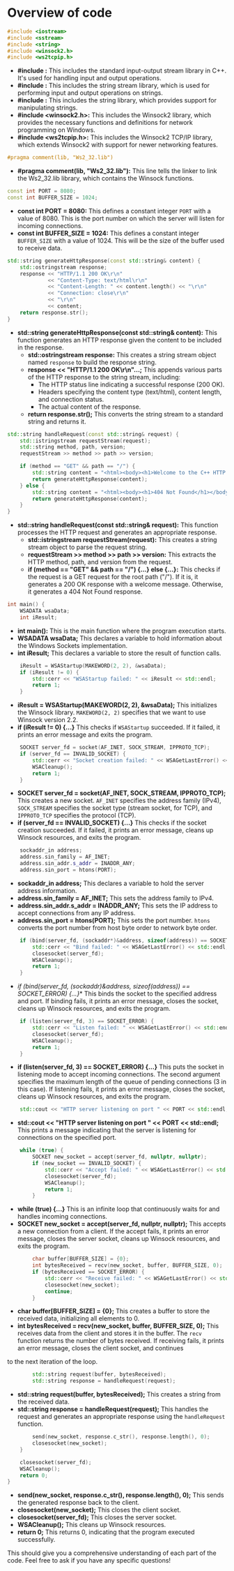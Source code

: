 # Overview of code

```cpp
#include <iostream>
#include <sstream>
#include <string>
#include <winsock2.h>
#include <ws2tcpip.h>
```
- **#include <iostream>:** This includes the standard input-output stream library in C++. It's used for handling input and output operations.
- **#include <sstream>:** This includes the string stream library, which is used for performing input and output operations on strings.
- **#include <string>:** This includes the string library, which provides support for manipulating strings.
- **#include <winsock2.h>:** This includes the Winsock2 library, which provides the necessary functions and definitions for network programming on Windows.
- **#include <ws2tcpip.h>:** This includes the Winsock2 TCP/IP library, which extends Winsock2 with support for newer networking features.

```cpp
#pragma comment(lib, "Ws2_32.lib")
```
- **#pragma comment(lib, "Ws2_32.lib"):** This line tells the linker to link the Ws2_32.lib library, which contains the Winsock functions.

```cpp
const int PORT = 8080;
const int BUFFER_SIZE = 1024;
```
- **const int PORT = 8080:** This defines a constant integer `PORT` with a value of 8080. This is the port number on which the server will listen for incoming connections.
- **const int BUFFER_SIZE = 1024:** This defines a constant integer `BUFFER_SIZE` with a value of 1024. This will be the size of the buffer used to receive data.

```cpp
std::string generateHttpResponse(const std::string& content) {
    std::ostringstream response;
    response << "HTTP/1.1 200 OK\r\n"
             << "Content-Type: text/html\r\n"
             << "Content-Length: " << content.length() << "\r\n"
             << "Connection: close\r\n"
             << "\r\n"
             << content;
    return response.str();
}
```
- **std::string generateHttpResponse(const std::string& content):** This function generates an HTTP response given the content to be included in the response.
  - **std::ostringstream response:** This creates a string stream object named `response` to build the response string.
  - **response << "HTTP/1.1 200 OK\r\n"...;** This appends various parts of the HTTP response to the string stream, including:
    - The HTTP status line indicating a successful response (200 OK).
    - Headers specifying the content type (text/html), content length, and connection status.
    - The actual content of the response.
  - **return response.str();** This converts the string stream to a standard string and returns it.

```cpp
std::string handleRequest(const std::string& request) {
    std::istringstream requestStream(request);
    std::string method, path, version;
    requestStream >> method >> path >> version;

    if (method == "GET" && path == "/") {
        std::string content = "<html><body><h1>Welcome to the C++ HTTP Server!</h1></body></html>";
        return generateHttpResponse(content);
    } else {
        std::string content = "<html><body><h1>404 Not Found</h1></body></html>";
        return generateHttpResponse(content);
    }
}
```
- **std::string handleRequest(const std::string& request):** This function processes the HTTP request and generates an appropriate response.
  - **std::istringstream requestStream(request):** This creates a string stream object to parse the request string.
  - **requestStream >> method >> path >> version:** This extracts the HTTP method, path, and version from the request.
  - **if (method == "GET" && path == "/") {...} else {...}:** This checks if the request is a GET request for the root path ("/"). If it is, it generates a 200 OK response with a welcome message. Otherwise, it generates a 404 Not Found response.

```cpp
int main() {
    WSADATA wsaData;
    int iResult;
```
- **int main():** This is the main function where the program execution starts.
- **WSADATA wsaData;** This declares a variable to hold information about the Windows Sockets implementation.
- **int iResult;** This declares a variable to store the result of function calls.

```cpp
    iResult = WSAStartup(MAKEWORD(2, 2), &wsaData);
    if (iResult != 0) {
        std::cerr << "WSAStartup failed: " << iResult << std::endl;
        return 1;
    }
```
- **iResult = WSAStartup(MAKEWORD(2, 2), &wsaData);** This initializes the Winsock library. `MAKEWORD(2, 2)` specifies that we want to use Winsock version 2.2.
- **if (iResult != 0) {...}** This checks if `WSAStartup` succeeded. If it failed, it prints an error message and exits the program.

```cpp
    SOCKET server_fd = socket(AF_INET, SOCK_STREAM, IPPROTO_TCP);
    if (server_fd == INVALID_SOCKET) {
        std::cerr << "Socket creation failed: " << WSAGetLastError() << std::endl;
        WSACleanup();
        return 1;
    }
```
- **SOCKET server_fd = socket(AF_INET, SOCK_STREAM, IPPROTO_TCP);** This creates a new socket. `AF_INET` specifies the address family (IPv4), `SOCK_STREAM` specifies the socket type (stream socket, for TCP), and `IPPROTO_TCP` specifies the protocol (TCP).
- **if (server_fd == INVALID_SOCKET) {...}** This checks if the socket creation succeeded. If it failed, it prints an error message, cleans up Winsock resources, and exits the program.

```cpp
    sockaddr_in address;
    address.sin_family = AF_INET;
    address.sin_addr.s_addr = INADDR_ANY;
    address.sin_port = htons(PORT);
```
- **sockaddr_in address;** This declares a variable to hold the server address information.
- **address.sin_family = AF_INET;** This sets the address family to IPv4.
- **address.sin_addr.s_addr = INADDR_ANY;** This sets the IP address to accept connections from any IP address.
- **address.sin_port = htons(PORT);** This sets the port number. `htons` converts the port number from host byte order to network byte order.

```cpp
    if (bind(server_fd, (sockaddr*)&address, sizeof(address)) == SOCKET_ERROR) {
        std::cerr << "Bind failed: " << WSAGetLastError() << std::endl;
        closesocket(server_fd);
        WSACleanup();
        return 1;
    }
```
- **if (bind(server_fd, (sockaddr*)&address, sizeof(address)) == SOCKET_ERROR) {...}** This binds the socket to the specified address and port. If binding fails, it prints an error message, closes the socket, cleans up Winsock resources, and exits the program.

```cpp
    if (listen(server_fd, 3) == SOCKET_ERROR) {
        std::cerr << "Listen failed: " << WSAGetLastError() << std::endl;
        closesocket(server_fd);
        WSACleanup();
        return 1;
    }
```
- **if (listen(server_fd, 3) == SOCKET_ERROR) {...}** This puts the socket in listening mode to accept incoming connections. The second argument specifies the maximum length of the queue of pending connections (3 in this case). If listening fails, it prints an error message, closes the socket, cleans up Winsock resources, and exits the program.

```cpp
    std::cout << "HTTP server listening on port " << PORT << std::endl;
```
- **std::cout << "HTTP server listening on port " << PORT << std::endl;** This prints a message indicating that the server is listening for connections on the specified port.

```cpp
    while (true) {
        SOCKET new_socket = accept(server_fd, nullptr, nullptr);
        if (new_socket == INVALID_SOCKET) {
            std::cerr << "Accept failed: " << WSAGetLastError() << std::endl;
            closesocket(server_fd);
            WSACleanup();
            return 1;
        }
```
- **while (true) {...}** This is an infinite loop that continuously waits for and handles incoming connections.
- **SOCKET new_socket = accept(server_fd, nullptr, nullptr);** This accepts a new connection from a client. If the accept fails, it prints an error message, closes the server socket, cleans up Winsock resources, and exits the program.

```cpp
        char buffer[BUFFER_SIZE] = {0};
        int bytesReceived = recv(new_socket, buffer, BUFFER_SIZE, 0);
        if (bytesReceived == SOCKET_ERROR) {
            std::cerr << "Receive failed: " << WSAGetLastError() << std::endl;
            closesocket(new_socket);
            continue;
        }
```
- **char buffer[BUFFER_SIZE] = {0};** This creates a buffer to store the received data, initializing all elements to 0.
- **int bytesReceived = recv(new_socket, buffer, BUFFER_SIZE, 0);** This receives data from the client and stores it in the buffer. The `recv` function returns the number of bytes received. If receiving fails, it prints an error message, closes the client socket, and continues

 to the next iteration of the loop.

```cpp
        std::string request(buffer, bytesReceived);
        std::string response = handleRequest(request);
```
- **std::string request(buffer, bytesReceived);** This creates a string from the received data.
- **std::string response = handleRequest(request);** This handles the request and generates an appropriate response using the `handleRequest` function.

```cpp
        send(new_socket, response.c_str(), response.length(), 0);
        closesocket(new_socket);
    }

    closesocket(server_fd);
    WSACleanup();
    return 0;
}
```
- **send(new_socket, response.c_str(), response.length(), 0);** This sends the generated response back to the client.
- **closesocket(new_socket);** This closes the client socket.
- **closesocket(server_fd);** This closes the server socket.
- **WSACleanup();** This cleans up Winsock resources.
- **return 0;** This returns 0, indicating that the program executed successfully.

This should give you a comprehensive understanding of each part of the code. Feel free to ask if you have any specific questions!